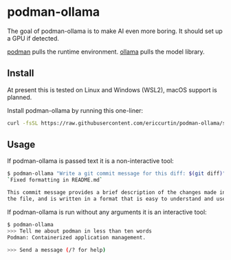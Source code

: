 # podman-ollama

The goal of podman-ollama is to make AI even more boring. It should set up a GPU if detected.

[podman](https://github.com/containers/podman) pulls the runtime environment. [ollama](https://github.com/ollama/ollama) pulls the model library.

## Install

At present this is tested on Linux and Windows (WSL2), macOS support is planned.

Install podman-ollama by running this one-liner:

```bash
curl -fsSL https://raw.githubusercontent.com/ericcurtin/podman-ollama/s/install.sh | sudo bash
```

## Usage

If podman-ollama is passed text it is a non-interactive tool:

```bash
$ podman-ollama "Write a git commit message for this diff: $(git diff)"
`Fixed formatting in README.md`

This commit message provides a brief description of the changes made in
the file, and is written in a format that is easy to understand and use.
```

If podman-ollama is run without any arguments it is an interactive tool:

``` bash
$ podman-ollama
>>> Tell me about podman in less than ten words
Podman: Containerized application management.

>>> Send a message (/? for help)
```

